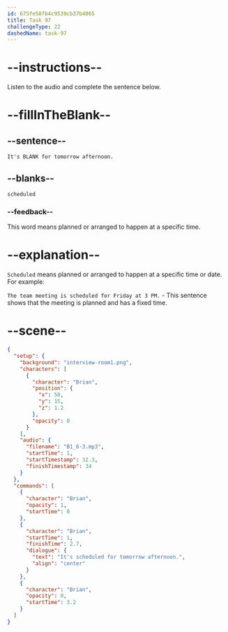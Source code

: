 ```yaml
---
id: 675fe58fb4c9539cb37b4065
title: Task 97
challengeType: 22
dashedName: task-97
---
```


<!-- (Audio) Brian: It's scheduled for tomorrow afternoon. -->

# --instructions--

Listen to the audio and complete the sentence below.

# --fillInTheBlank--

## --sentence--

`It's BLANK for tomorrow afternoon.`

## --blanks--

`scheduled`

### --feedback--

This word means planned or arranged to happen at a specific time.

# --explanation--

`Scheduled` means planned or arranged to happen at a specific time or date. For example:

`The team meeting is scheduled for Friday at 3 PM.` - This sentence shows that the meeting is planned and has a fixed time.

# --scene--

```json
{
  "setup": {
    "background": "interview-room1.png",
    "characters": [
      {
        "character": "Brian",
        "position": {
          "x": 50,
          "y": 15,
          "z": 1.2
        },
        "opacity": 0
      }
    ],
    "audio": {
      "filename": "B1_6-3.mp3",
      "startTime": 1,
      "startTimestamp": 32.3,
      "finishTimestamp": 34
    }
  },
  "commands": [
    {
      "character": "Brian",
      "opacity": 1,
      "startTime": 0
    },
    {
      "character": "Brian",
      "startTime": 1,
      "finishTime": 2.7,
      "dialogue": {
        "text": "It's scheduled for tomorrow afternoon.",
        "align": "center"
      }
    },
    {
      "character": "Brian",
      "opacity": 0,
      "startTime": 3.2
    }
  ]
}
```
